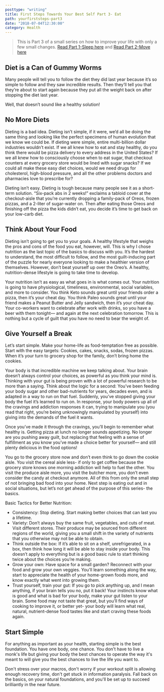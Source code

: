 ```yaml
---
posttype: "writing"
title: First Steps Towards Your Best Self Part 3- Eat
path: yourfirststeps-part3
date: "2018-07-04T12:30:00"
category: Health
---
```


>This is Part 3 of a small series on how to improve your life
>with only a few small changes.
>[Read Part 1-Sleep here](../yourfirststeps-part1/) and [Read Part 2-Move here](../yourfirststeps-part2/)

## Diet is a Can of Gummy Worms

Many people will tell you to follow the diet they did last year because it’s so simple to follow and they saw incredible results. Then they’ll tell you that they’re about to start again because they put all the weight back on after stopping the diet last year.

Well, that doesn’t sound like a healthy solution!

## No More Diets

Dieting is a bad idea. Dieting isn’t simple, if it were, we’d all be doing the same thing and looking like the perfect specimens of human evolution that we know we could be. If dieting were simple, entire multi-billion dollar industries wouldn’t exist. If we all knew how to eat and stay healthy, do you think there would be pizza delivery to every address in the United States? If we all knew how to consciously choose when to eat sugar, that checkout counters at every grocery store would be lined with sugar snacks? If we could all make these easy diet choices, would we need drugs for cholesterol, high-blood pressure, and all the other problems doctors and pharmacies love to prescribe for?

Dieting isn’t easy. Dieting is tough because many people see it as a short-term solution. “Six-pack abs in 2 weeks!” exclaims a tabloid cover at the checkout-aisle that you’re currently dropping a family-pack of Oreos, frozen pizzas, and a 2-liter of sugar-water on. Then after eating those Oreos and finishing off the pizza the kids didn’t eat, you decide it’s time to get back on your low-carb diet.

## Think About Your Food

Dieting isn’t going to get you to your goals. A healthy lifestyle that weighs the pros and cons of the food you eat, however, will. This is why I chose nutrition as the last topic of the basics to discuss with you. It’s the hardest to understand, the most difficult to follow, and the most guilt-inducing part of the puzzle for nearly everyone looking to make a healthier version of themselves. However, don’t beat yourself up over the Oreo’s. A healthy, nutrition-dense lifestyle is going to take time to develop.

Your nutrition isn’t as easy as what goes in is what comes out. Your nutrition is going to have physiological, timeliness, environmental, social variables, and more to consider. You think Keto sounds great until your friends order a pizza, then it’s your cheat day. You think Paleo sounds great until your friend makes a Peanut Butter and Jelly sandwich, then it’s your cheat day. Your co-workers want to celebrate after work with drinks, so you have a beer with them tonight— and again at the next celebration tomorrow. This is nothing but a cycle of guilt that you have no need to bear the weight of.

## Give Yourself a Break

Let’s start simple. Make your home-life as food-temptation free as possible. Start with the easy targets: Cookies, cakes, snacks, sodas, frozen pizzas. When it’s your turn to grocery shop for the family, don’t bring home the cookies.

Your body is that incredible machine we keep talking about. Your brain doesn’t always control your choices, as powerful as you think your mind is. Thinking with your gut is being proven with a lot of powerful research to be more than a saying. Think about the logic for a second: You’ve been feeding your body sugar and other bad-nutrients for years, decades even, and is adapted in a way to run on that fuel. Suddenly, you’ve stopped giving your body the fuel it’s learned to run on. In response, your body powers up all of the cravings and addiction responses it can, trying to manipulate you (you read that right, you’re being unknowingly manipulated by yourself) into giving into the demands of the fuel it wants.

Once you’ve made it through the cravings, you’ll begin to remember what healthy is. Getting pizza at lunch no longer sounds appetizing. No longer are you pushing away guilt, but replacing that feeling with a sense of fulfillment as you know you’ve made a choice better for yourself— and still plenty delicious in the food options!

You go to the grocery store now and don’t even think to go down the cookie aisle. You visit the cereal aisle less- if only to get coffee because the grocery store knows one morning addiction will help to fuel the other. You visit the produce aisle more, you visit the butcher more, you don’t even consider the candy at checkout anymore. All of this from only the small step of not bringing bad food into your home. Next step is eating out and in social situations, but let’s not get ahead of the purpose of this series- the basics.

Basic Tactics for Better Nutrition:
* Consistency: Stop dieting. Start making better choices that can last you a lifetime.
* Variety: Don’t always buy the same fruit, vegetables, and cuts of meat. Visit different stores. Their produce may be sourced from different regions of the world, giving you a small shift in the variety of nutrients that you otherwise may not be able to obtain.
* Think outside the box: If it’s able to sit on a shelf, unrefrigerated, in a box, then think how long it will be able to stay inside your body. This doesn’t apply to everything but is a good basic rule to start thinking twice about the choices you’re making.
* Grow your own: Have space for a small garden? Reconnect with your food and grow your own veggies. You’ll learn something along the way, start to appreciate the health of your home-grown foods more, and know exactly what went into growing them.
* Trust yourself, train your gut: If you go to pick anything up, and I mean anything, if your brain tells you no, put it back! Your instincts know what is good and what is bad for your body, make your gut listen to your brain. Some food may not taste that great, but you’ll find ways of cooking to improve it, or better yet- your body will learn what real, natural, nutrient-dense food tastes like and start craving these foods again.

## Start Simple

For anything as important as your health, starting simple is the best foundation. You have one body, one chance. You don't have to live a monk's life but giving your body the best chances to operate the way it's meant to will give you the best chances to live the life you want to.

Don't stress over your macros, don't worry if your workout split is allowing enough recovery time, don't get stuck in information paralysis. Fall back on the basics, on your natural foundations, and you'll be set up to succeed brilliantly in the near future.
